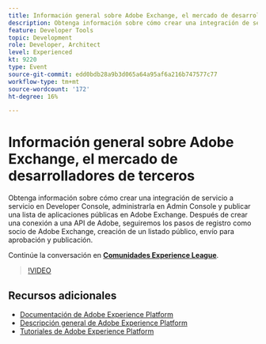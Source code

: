 ```yaml
---
title: Información general sobre Adobe Exchange, el mercado de desarrolladores de terceros
description: Obtenga información sobre cómo crear una integración de servicio a servicio en Developer Console, administrarla en Admin Console y publicar una lista de aplicaciones públicas en Adobe Exchange. Después de crear una conexión a una API de Adobe, seguiremos los pasos de registro como socio de Adobe Exchange, creación de un listado público, envío para aprobación y publicación.
feature: Developer Tools
topic: Development
role: Developer, Architect
level: Experienced
kt: 9220
type: Event
source-git-commit: edd0bdb28a9b3d065a64a95af6a216b747577c77
workflow-type: tm+mt
source-wordcount: '172'
ht-degree: 16%

---
```


# Información general sobre Adobe Exchange, el mercado de desarrolladores de terceros

Obtenga información sobre cómo crear una integración de servicio a servicio en Developer Console, administrarla en Admin Console y publicar una lista de aplicaciones públicas en Adobe Exchange. Después de crear una conexión a una API de Adobe, seguiremos los pasos de registro como socio de Adobe Exchange, creación de un listado público, envío para aprobación y publicación.

Continúe la conversación en **[Comunidades Experience League](https://adobe.ly/3ooiltm)**.

>[!VIDEO](https://video.tv.adobe.com/v/337841/?quality=12&learn=on&hidetitle=true)

## Recursos adicionales

- [Documentación de Adobe Experience Platform](https://experienceleague.adobe.com/docs/experience-platform.html)
- [Descripción general de Adobe Experience Platform](https://experienceleague.adobe.com/docs/experience-platform/landing/home.html?lang=es)
- [Tutoriales de Adobe Experience Platform](https://experienceleague.adobe.com/docs/platform-learn/tutorials/overview.html?lang=es)
